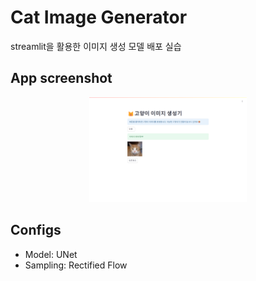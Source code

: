 # Cat Image Generator
streamlit을 활용한 이미지 생성 모델 배포 실습

## App screenshot

<p align="center">
   <img src="app-screenshot.png" width="50%">
</p>

## Configs
- Model: UNet
- Sampling: Rectified Flow
